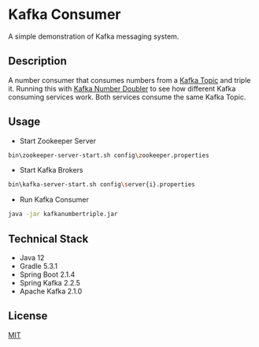 # Kafka Consumer
A simple demonstration of Kafka messaging system.

## Description
A number consumer that consumes numbers from a [Kafka Topic](https://github.com/quangnvien/kafkanumberprovider) and triple it. Running this with [Kafka Number Doubler](https://github.com/quangnvien/kafkanumberdouble) to see how different Kafka consuming services work. Both services consume the same Kafka Topic. 

## Usage
- Start Zookeeper Server
```bash
bin\zookeeper-server-start.sh config\zookeeper.properties
```
- Start Kafka Brokers
```bash
bin\kafka-server-start.sh config\server{i}.properties
```
- Run Kafka Consumer
```bash
java -jar kafkanumbertriple.jar 
```

## Technical Stack
- Java 12
- Gradle 5.3.1
- Spring Boot 2.1.4
- Spring Kafka 2.2.5 
- Apache Kafka 2.1.0

## License
[MIT](https://choosealicense.com/licenses/mit/)
